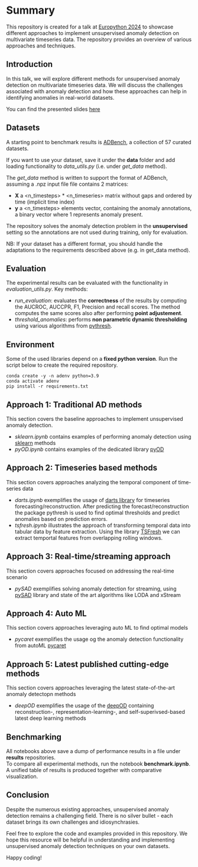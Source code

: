 
# Summary
This repository is created for a talk at [Europython 2024](https://ep2024.europython.eu/session/one-analysis-a-day-keeps-anomalies-away) to showcase different approaches to implement unsupervised anomaly detection on multivariate timeseries data. The repository provides an overview of various approaches and techniques.


## Introduction
In this talk, we will explore different methods for unsupervised anomaly detection on multivariate timeseries data. We will discuss the challenges associated with anomaly detection and how these approaches can help in identifying anomalies in real-world datasets.  

You can find the presented slides [here](#introduction)

## Datasets
A starting point to benchmark results is [ADBench](https://github.com/Minqi824/ADBench), a collection of 57 curated datasets.  

If you want to use your dataset, save it under the **data** folder and add loading functionality to *data_utils.py* (i.e. under *get_data* method). 

The *get_data* method is written to support the format of ADBench, assuming a .npz input file file contains 2 matrices: 
- **X** a <n_timesteps> * <n_timeseries> matrix without gaps and ordered by time (implicit time index) 
- **y** a <n_timesteps> elements vector, containing the anomaly annotations, a binary vector where 1 represents anomaly present. 

The repository solves the anomaly detection problem in the **unsupervised** setting so the annotations are not used during training, only for evaluation.

NB: If your dataset has a different format, you should handle the adaptations to the requirements described above (e.g. in get_data method).


## Evaluation
The experimental results can be evaluated with the functionality in *evaluation_utils.py*. Key methods:
- *run_evaluation*: evaluates the **correctness** of the results by computing the AUCROC, AUCCPR, F1, Precision and recall scores. The method computes the same scores also after performing **point adjustement**.
- *threshold_anomalies*: performs **non parametric dynamic thresholding** using various algorithms from [pythresh](https://pythresh.readthedocs.io/en/latest/index.html).


## Environment
Some of the used libraries depend on a **fixed python version**. Run the script below to create the required repository.
```
conda create -y -n adenv python=3.9
conda activate adenv
pip install -r requirements.txt
```

## Approach 1: Traditional AD methods
This section covers the baseline approaches to implement unsupervised anomaly detection.
- *sklearn.ipynb* contains examples of performing anomaly detection using [sklearn](https://scikit-learn.org/stable/modules/outlier_detection.html) methods
- *pyOD.ipynb* contains examples of the dedicated library [pyOD](https://pyod.readthedocs.io/en/latest/index.html)


## Approach 2: Timeseries based methods
This section covers approaches analyzing the temporal component of time-series data
- *darts.ipynb*  exemplifies the usage of [darts library](https://unit8co.github.io/darts/) for timeseries forecasting/reconstruction. After predicting the forecast/reconstruction the package pythresh is used to find optimal thresholds and predict anomalies based on prediction errors.
- *tsfresh.ipynb* illustrates the approach of transforming temporal data into tabular data by feature extraction. Using the library [TSFresh](https://tsfresh.readthedocs.io/en/latest/index.html) we can extract temportal features from overlapping rolling windows.


## Approach 3: Real-time/streaming approach
This section covers approaches focused on addressing the real-time scenario
- *pySAD* exemplifies solving anomaly detection for streaming, using [pySAD](https://pysad.readthedocs.io/en/latest/api.html#module-pysad.core) library and state of the art algorithms like LODA and xStream


## Approach 4: Auto ML
This section covers approaches leveraging auto ML to find optimal models
- *pycaret* exemplifies the usage og the anomaly detection functionality from autoML [pycaret](https://www.pycaret.org/tutorials/html/ANO101.html) 


## Approach 5: Latest published cutting-edge methods 
This section covers approaches leveraging the latest state-of-the-art anomaly detectopn methods
- *deepOD* exemplifies the usage of the [deepOD](https://deepod.readthedocs.io/en/latest/index.html) containing reconstruction-, representation-learning-, and self-superivsed-based latest deep learning methods

## Benchmarking
All notebooks above save a dump of performance results in a file under **results** repositories.  
To compare all experimental methods, run the notebook **benchmark.ipynb**.  
A unified table of results is produced together with comparative visualization.

## Conclusion
Despite the numerous existing approaches, unsupervised anomaly detection remains a challenging field. There is no silver bullet - each dataset brings its own challenges and idiosynchrasies.

Feel free to explore the code and examples provided in this repository. We hope this resource will be helpful in understanding and implementing unsupervised anomaly detection techniques on your own datasets.

Happy coding!